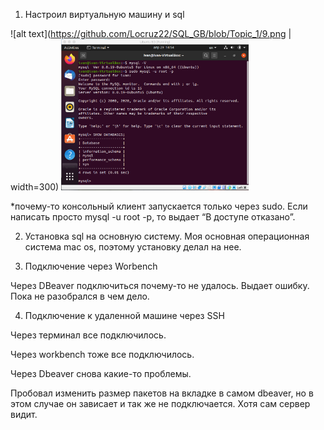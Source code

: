 1.	Настроил виртуальную машину и sql

 ![alt text](https://github.com/Locruz22/SQL_GB/blob/Topic_1/9.png  | width=300)
 <img src="https://github.com/Locruz22/SQL_GB/blob/Topic_1/9.png" width="300">

*почему-то консольный клиент запускается только через sudo. Если написать просто mysql -u root -p, то выдает “В доступе отказано”.



2.	Установка sql на основную систему. Моя основная операционная система mac os, поэтому установку делал на нее.

 


3.	Подключение через Worbench

 

Через DBeaver подключиться почему-то не удалось. Выдает ошибку. Пока не разобрался в чем дело.


 


4.	Подключение к удаленной машине через SSH

Через терминал все подключилось.

 

Через workbench тоже все подключилось.
 


Через Dbeaver снова какие-то проблемы.
 

Пробовал изменить размер пакетов на вкладке в самом dbeaver, но в этом случае он зависает и так же не подключается. Хотя сам сервер видит.
 
